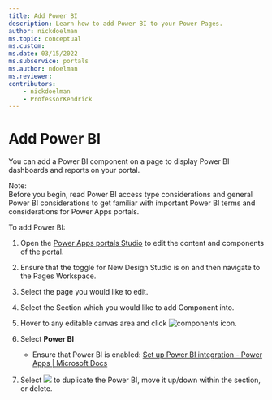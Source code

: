 ```yaml
---
title: Add Power BI
description: Learn how to add Power BI to your Power Pages.
author: nickdoelman
ms.topic: conceptual
ms.custom: 
ms.date: 03/15/2022
ms.subservice: portals
ms.author: ndoelman 
ms.reviewer: 
contributors:
    - nickdoelman
    - ProfessorKendrick
---
```


# Add Power BI

You can add a Power BI component on a page to display Power BI dashboards and reports on your portal.

Note:  
Before you begin, read Power BI access type considerations and general Power BI considerations to get familiar with important Power BI terms and considerations for Power Apps portals.

To add Power BI:

1. Open the [Power Apps portals Studio](https://docs.microsoft.com/en-us/powerapps/maker/portals/portal-designer-anatomy) to edit the content and components of the portal.

1. Ensure that the toggle for New Design Studio is on and then navigate to the Pages Workspace.

1. Select the page you would like to edit.

1. Select the Section which you would like to add Component into.

1. Hover to any editable canvas area and click ![components icon ](media/image3.png).

1. Select **Power BI**

    - Ensure that Power BI is enabled: [Set up Power BI integration - Power Apps \| Microsoft Docs](https://docs.microsoft.com/en-us/powerapps/maker/portals/admin/set-up-power-bi-integration#enable-power-bi-visualization)
    
1.  Select ![](media/image22.png) to duplicate the Power BI, move it up/down within the section, or delete.